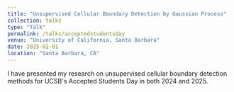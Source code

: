 ```yaml
---
title: "Unsupervised Cellular Boundary Detection by Gaussian Process"
collection: talks
type: "Talk"
permalink: /talks/acceptedstudentsday
venue: "University of California, Santa Barbara"
date: 2025-02-01
location: "Santa Barbara, CA"
---
```


I have presented my research on unsupervised cellular boundary detection methods for UCSB's Accepted Students Day in both 2024 and 2025.
